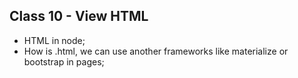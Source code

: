 <h2> Class 10 - View HTML </h2>

* HTML in node;
* How is .html, we can use another frameworks like materialize or bootstrap in pages;